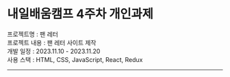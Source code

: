 # 내일배움캠프 4주차 개인과제
프로젝트명 : 팬 레터<br/>
프로젝트 내용 : 팬 레터 사이트 제작<br/>
개발 일정 : 2023.11.10 - 2023.11.20<br/>
사용 스택 : HTML, CSS, JavaScript, React, Redux<br/>
<hr/>